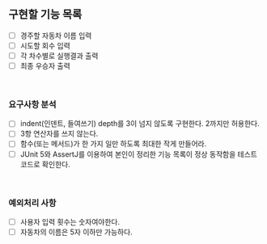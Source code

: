 ## 구현할 기능 목록

- [ ] 경주할 자동차 이름 입력
- [ ] 시도할 회수 입력
- [ ] 각 차수별로 실행결과 출력
- [ ] 최종 우승자 출력 

<br>

### 요구사항 분석

- [ ] indent(인덴트, 들여쓰기) depth를 3이 넘지 않도록 구현한다. 2까지만 허용한다.
- [ ] 3항 연산자를 쓰지 않는다.
- [ ] 함수(또는 메서드)가 한 가지 일만 하도록 최대한 작게 만들어라.
- [ ] JUnit 5와 AssertJ를 이용하여 본인이 정리한 기능 목록이 정상 동작함을 테스트 코드로 확인한다.

<br>

### 예외처리 사항

- [ ] 사용자 입력 횟수는 숫자여야한다.
- [ ] 자동차의 이름은 5자 이하만 가능하다.
